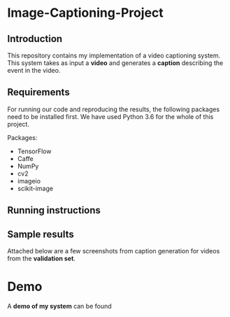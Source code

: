 # Image-Captioning-Project

## Introduction
This repository contains my implementation of a video captioning system. This system takes as input a **video** and generates a **caption** describing the event in the video. 

## Requirements
For running our code and reproducing the results, the following packages need to be installed first. We have used Python 3.6 for the whole of this project.

Packages:
* TensorFlow
* Caffe
* NumPy
* cv2
* imageio
* scikit-image

## Running instructions

## Sample results

Attached below are a few screenshots from caption generation for videos from the **validation set**.

# Demo

A **demo of my system** can be found
